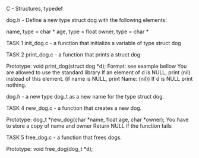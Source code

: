 C - Structures, typedef

dog.h - Define a new type struct dog with the following elements:

name, type = char * age, type = float owner, type = char *

TASK 1 init_dog.c - a function that initialize a variable of type struct dog

TASK 2 print_dog.c - a function that prints a struct dog

Prototype: void print_dog(struct dog *d); Format: see example bellow You are allowed to use the standard library If an element of d is NULL, print (nil) instead of this element. (if name is NULL, print Name: (nil)) If d is NULL print nothing.

dog.h - a new type dog_t as a new name for the type struct dog.

TASK 4 new_dog.c - a function that creates a new dog.

Prototype: dog_t *new_dog(char *name, float age, char *owner); You have to store a copy of name and owner Return NULL if the function fails

TASK 5  free_dog.c - a function that frees dogs.

Prototype: void free_dog(dog_t *d);
